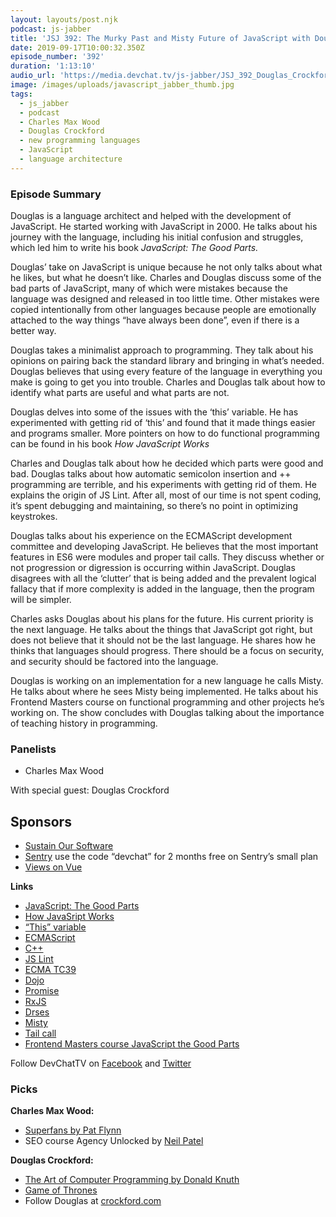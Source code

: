 ```yaml
---
layout: layouts/post.njk
podcast: js-jabber
title: 'JSJ 392: The Murky Past and Misty Future of JavaScript with Douglas Crockford'
date: 2019-09-17T10:00:32.350Z
episode_number: '392'
duration: '1:13:10'
audio_url: 'https://media.devchat.tv/js-jabber/JSJ_392_Douglas_Crockford.mp3'
image: /images/uploads/javascript_jabber_thumb.jpg
tags:
  - js_jabber
  - podcast
  - Charles Max Wood
  - Douglas Crockford
  - new programming languages
  - JavaScript
  - language architecture
---
```

### **Episode Summary**

Douglas is a language architect and helped with the development of JavaScript. He started working with JavaScript in 2000. He talks about his journey with the language, including his initial confusion and struggles, which led him to write his book _JavaScript: The Good Parts._

Douglas’ take on JavaScript is unique because he not only talks about what he likes, but what he doesn’t like. Charles and Douglas discuss some of the bad parts of JavaScript, many of which were mistakes because the language was designed and released in too little time. Other mistakes were copied intentionally from other languages because people are emotionally attached to the way things “have always been done”, even if there is a better way.

Douglas takes a minimalist approach to programming. They talk about his opinions on pairing back the standard library and bringing in what’s needed. Douglas believes that using every feature of the language in everything you make is going to get you into trouble. Charles and Douglas talk about how to identify what parts are useful and what parts are not.

Douglas delves into some of the issues with the ‘this’ variable. He has experimented with getting rid of ‘this’ and found that it made things easier and programs smaller. More pointers on how to do functional programming can be found in his book _How JavaScript Works_ 

Charles and Douglas talk about how he decided which parts were good and bad. Douglas talks about how automatic semicolon insertion and ++ programming are terrible, and his experiments with getting rid of them. He explains the origin of JS Lint. After all, most of our time is not spent coding, it’s spent debugging and maintaining, so there’s no point in optimizing keystrokes.

Douglas talks about his experience on the ECMAScript development committee and developing JavaScript. He believes that the most important features in ES6 were modules and proper tail calls. They discuss whether or not progression or digression is occurring within JavaScript. Douglas disagrees with all the ‘clutter’ that is being added and the prevalent logical fallacy that if more complexity is added in the language, then the program will be simpler. 

Charles asks Douglas about his plans for the future. His current priority is the next language. He talks about the things that JavaScript got right, but does not believe that it should not be the last language. He shares how he thinks that languages should progress. There should be a focus on security, and security should be factored into the language. 

Douglas is working on an implementation for a new language he calls Misty. He talks about where he sees Misty being implemented. He talks about his Frontend Masters course on functional programming and other projects he’s working on. The show concludes with Douglas talking about the importance of teaching history in programming. 


### **Panelists**



*   Charles Max Wood

With special guest: Douglas Crockford


## **Sponsors**



*   [Sustain Our Software](https://devchat.tv/sustain-our-software/)
*   [Sentry](http://sentry.io/) use the code “devchat” for 2 months free on Sentry’s small plan
*   [Views on Vue](https://devchat.tv/views-on-vue/)

**Links**



*   [JavaScript: The Good Parts](https://www.amazon.com/JavaScript-Good-Parts-Douglas-Crockford/dp/0596517742)
*   [How JavaSript Works](https://www.amazon.com/How-JavaScript-Works-Douglas-Crockford/dp/1949815005/ref=sr_1_1?crid=360IK1SZHFB5H&keywords=how+javascript+works&qid=1568269325&sprefix=how+javas%2Caps%2C192&sr=8-1)
*   [“This” variable](https://developer.mozilla.org/en-US/docs/Web/JavaScript/Reference/Operators/this)
*   [ECMAScript](https://www.ecma-international.org/publications/standards/Ecma-262.htm)
*   [C++](https://www.w3schools.com/cpp/)
*   [JS Lint](https://www.jslint.com/)
*   [ECMA TC39](https://github.com/tc39)
*   [Dojo](https://dojotoolkit.org/)
*   [Promise](https://developer.mozilla.org/en/docs/Web/JavaScript/Reference/Global_Objects/Promise)
*   [RxJS](https://rxjs-dev.firebaseapp.com/)
*   [Drses](https://github.com/drses)
*   [Misty](http://www.crockford.com/misty/)
*   [Tail call](https://en.wikipedia.org/wiki/Tail_call)
*   [Frontend Masters course JavaScript the Good Parts](https://frontendmasters.com/courses/good-parts-javascript-web/)

Follow DevChatTV on [Facebook](https://www.facebook.com/DevChattv/?__tn__=%2Cd%2CP-R&eid=ARDBDrBnK71PDmx_8gE_IeIEo5SnM7cyzylVBjAwfaOo1ck_6q3GXuRBfaUQZaWVvFGyEVjrhDwnS_tV) and [Twitter](https://twitter.com/devchattv?lang=en)


### **Picks**

**Charles Max Wood:**



*   [Superfans by Pat Flynn](https://www.amazon.com/Superfans-Stand-Tribe-Successful-Business/dp/1949709469)
*   SEO course Agency Unlocked by [Neil Patel](https://neilpatel.com/)

**Douglas Crockford:**



*   [The Art of Computer Programming by Donald Knuth](https://www.amazon.com/Computer-Programming-Volumes-1-4A-Boxed/dp/0321751043)
*   [Game of Thrones](https://www.hbo.com/game-of-thrones)
*   Follow Douglas at [crockford.com](https://www.crockford.com/)

<!-- Docs to Markdown version 1.0β17 -->

